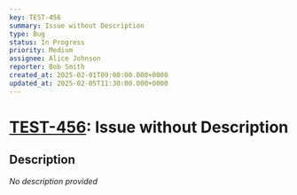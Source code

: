 ```yaml
---
key: TEST-456
summary: Issue without Description
type: Bug
status: In Progress
priority: Medium
assignee: Alice Johnson
reporter: Bob Smith
created_at: 2025-02-01T09:00:00.000+0000
updated_at: 2025-02-05T11:30:00.000+0000
---
```


# [TEST-456](https://example.atlassian.net/browse/TEST-456): Issue without Description

## Description

*No description provided*
